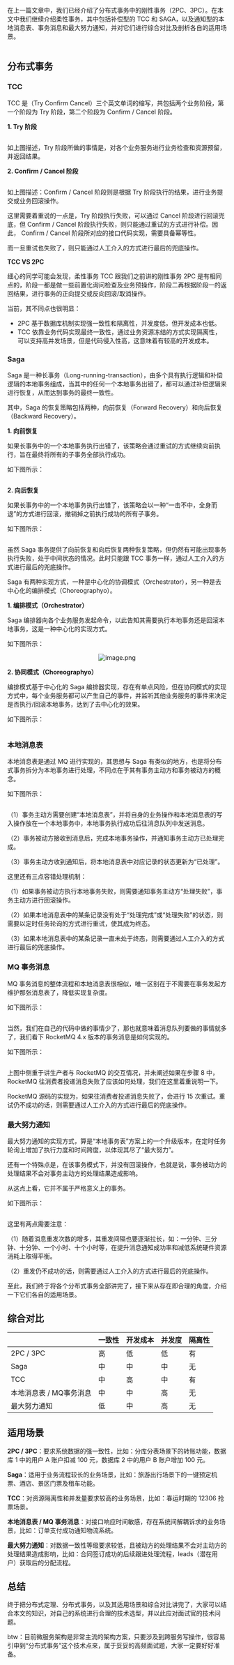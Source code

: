 在上一篇文章中，我们已经介绍了分布式事务中的刚性事务（2PC、3PC）。在本文中我们继续介绍柔性事务，其中包括补偿型的 TCC 和 SAGA，以及通知型的本地消息表、事务消息和最大努力通知，并对它们进行综合对比及剖析各自的适用场景。

<p align=center><img src="https://p3-juejin.byteimg.com/tos-cn-i-k3u1fbpfcp/89317634dc8046549fcb8dfc45efb2db~tplv-k3u1fbpfcp-jj-mark:0:0:0:0:q75.image#?w=668&h=390&s=37839&e=png&b=fffbfb" alt=""  /></p>


## 分布式事务

### TCC

TCC 是（Try Confirm Cancel）三个英文单词的缩写，共包括两个业务阶段，第一个阶段为 Try 阶段，第二个阶段为 Confirm / Cancel 阶段。

**1. Try 阶段**

<p align=center><img src="https://p3-juejin.byteimg.com/tos-cn-i-k3u1fbpfcp/8685bfed116d4b39ba9ab14155f07a0d~tplv-k3u1fbpfcp-jj-mark:0:0:0:0:q75.image#?w=720&h=377&s=70076&e=png&b=ffffff" alt=""  /></p>


如上图描述，Try 阶段所做的事情是，对各个业务服务进行业务检查和资源预留，并返回结果。

**2. Confirm / Cancel 阶段**

<p align=center><img src="https://p3-juejin.byteimg.com/tos-cn-i-k3u1fbpfcp/5e413d890c7c4d0a9d3dd5844e9b7126~tplv-k3u1fbpfcp-jj-mark:0:0:0:0:q75.image#?w=720&h=373&s=65335&e=png&b=ffffff" alt=""  /></p>


如上图描述：Confirm / Cancel 阶段则是根据 Try 阶段执行的结果，进行业务提交或业务回滚操作。

这里需要着重说的一点是，Try 阶段执行失败，可以通过 Cancel 阶段进行回滚兜底，但 Confirm / Cancel 阶段执行失败，则只能通过重试的方式进行补偿。因此， Confirm / Cancel 阶段所对应的接口代码实现，需要具备幂等性。

而一旦重试也失败了，则只能通过人工介入的方式进行最后的兜底操作。


**TCC VS 2PC**

细心的同学可能会发现，柔性事务 TCC 跟我们之前讲的刚性事务 2PC 是有相同点的，阶段一都是做一些前置化询问检查及业务预操作，阶段二再根据阶段一的返回结果，进行事务的正向提交或反向回滚/取消操作。

当前，其不同点也很明显：

-   2PC 基于数据库机制实现强一致性和隔离性，并发度低，但开发成本也低。
-   TCC 依靠业务代码实现最终一致性，通过业务资源冻结的方式实现隔离性，可以支持高并发场景，但是代码侵入性高，这意味着有较高的开发成本。


### Saga

Saga 是一种长事务（Long-running-transaction），由多个具有执行逻辑和补偿逻辑的本地事务组成，当其中的任何一个本地事务出错了，都可以通过补偿逻辑来进行恢复，从而达到事务的最终一致性。

其中，Saga 的恢复策略包括两种，向前恢复（Forward Recovery）和向后恢复（Backward Recovery）。

**1. 向前恢复**

如果长事务中的一个本地事务执行出错了，该策略会通过重试的方式继续向前执行，旨在最终将所有的子事务全部执行成功。

如下图所示：

<p align=center><img src="https://p3-juejin.byteimg.com/tos-cn-i-k3u1fbpfcp/7128ba0738f248bfbebc9e2b5f5a27fa~tplv-k3u1fbpfcp-jj-mark:0:0:0:0:q75.image#?w=703&h=187&s=27997&e=png&b=ffffff" alt=""  /></p>


**2. 向后恢复**

如果长事务中的一个本地事务执行出错了，该策略会以一种“一击不中，全身而退”的方式进行回滚，撤销掉之前执行成功的所有子事务。

如下图所示：

<p align=center><img src="https://p3-juejin.byteimg.com/tos-cn-i-k3u1fbpfcp/6c97cd7b04f24228bca5a8ff59410746~tplv-k3u1fbpfcp-jj-mark:0:0:0:0:q75.image#?w=640&h=278&s=30775&e=png&b=ffffff" alt=""  /></p>



虽然 Saga 事务提供了向前恢复和向后恢复两种恢复策略，但仍然有可能出现事务执行失败，处于中间状态的情况。此时只能跟 TCC 事务一样，通过人工介入的方式进行最后的兜底操作。

Saga 有两种实现方式，一种是中心化的协调模式（Orchestrator），另一种是去中心化的编排模式（Choreographyo）。

**1. 编排模式（Orchestrator）**

Saga 编排器向各个业务服务发起命令，以此告知其需要执行本地事务还是回滚本地事务，这是一种中心化的实现方式。

如下图所示：


<p align=center><img src="https://p1-juejin.byteimg.com/tos-cn-i-k3u1fbpfcp/21bd23b69b7f40298ec4d7379c9ca05f~tplv-k3u1fbpfcp-jj-mark:0:0:0:0:q75.image#?w=720&h=396&s=71794&e=png&b=fefefe" alt="image.png"  /></p>



**2. 协同模式（Choreographyo）**

编排模式基于中心化的 Saga 编排器实现，存在有单点风险，但在协同模式的实现方式中，每个业务服务都可以产生自己的事件，并监听其他业务服务的事件来决定是否执行/回滚本地事务，达到了去中心化的效果。

如下图所示：

<p align=center><img src="https://p3-juejin.byteimg.com/tos-cn-i-k3u1fbpfcp/d294baca8cb442c68ef503bdeb699045~tplv-k3u1fbpfcp-jj-mark:0:0:0:0:q75.image#?w=720&h=392&s=92426&e=png&b=fefefe" alt=""  /></p>


### 本地消息表

本地消息表是通过 MQ 进行实现的，其思想与 Saga 有类似的地方，也是将分布式事务拆分为本地事务进行处理，不同点在于其有事务主动方和事务被动方的概念。

如下图所示：

<p align=center><img src="https://p3-juejin.byteimg.com/tos-cn-i-k3u1fbpfcp/c06b7d71695740229b9ca8dcb5ee92d3~tplv-k3u1fbpfcp-jj-mark:0:0:0:0:q75.image#?w=716&h=403&s=61802&e=png&b=fefefe" alt=""  /></p>



（1）事务主动方需要创建“本地消息表”，并将自身的业务操作和本地消息表的写入操作放在一个本地事务中，本地事务执行成功后往消息队列中发送消息。

（2）事务被动方接收到消息后，完成本地事务操作，并通知事务主动方已处理完成。

（3）事务主动方收到通知后，将本地消息表中对应记录的状态更新为“已处理”。


这里还有三点容错处理机制：

（1）如果事务被动方执行本地事务失败，则需要通知事务主动方“处理失败”，事务主动方进行回滚操作。

（2）如果本地消息表中的某条记录没有处于“处理完成”或“处理失败”的状态，则需要以定时任务轮询的方式进行重试，使其成为终态。

（3）如果本地消息表中的某条记录一直未处于终态，则需要通过人工介入的方式进行最后的兜底操作。


### MQ 事务消息

MQ 事务消息的整体流程和本地消息表很相似，唯一区别在于不需要在事务发起方维护那张消息表了，降低实现复杂度。

如下图所示：

<p align=center><img src="https://p3-juejin.byteimg.com/tos-cn-i-k3u1fbpfcp/8d8bd830cc394f1281b0096b0b7400b3~tplv-k3u1fbpfcp-jj-mark:0:0:0:0:q75.image#?w=720&h=402&s=70322&e=png&b=ffffff" alt=""  /></p>



当然，我们在自己的代码中做的事情少了，那也就意味着消息队列要做的事情就多了，我们看下 RocketMQ 4.x 版本的事务消息是如何实现的。

如下图所示：

<p align=center><img src="https://p3-juejin.byteimg.com/tos-cn-i-k3u1fbpfcp/10a5bbe865f14a5191b23d7a505223dc~tplv-k3u1fbpfcp-jj-mark:0:0:0:0:q75.image#?w=720&h=350&s=93514&e=png&b=fefefe" alt=""  /></p>



上图中侧重于讲生产者与 RocketMQ 的交互情况，并未阐述如果在步骤 8 中，RocketMQ 往消费者投递消息失败了应该如何处理，我们在这里着重说明一下。

RocketMQ 源码的实现为，如果往消费者投递消息失败了，会进行 15 次重试。重试仍不成功的话，则需要通过人工介入的方式进行最后的兜底操作。



### 最大努力通知

最大努力通知的实现方式，算是“本地事务表”方案上的一个升级版本，在定时任务轮询上增加了执行力度和时间跨度，以体现其尽了“最大努力”。

还有一个特殊点是，在该事务模式下，并没有回滚操作，也就是说，事务被动方的处理结果不会对事务主动方的处理结果造成影响。

从这点上看，它并不属于严格意义上的事务。



如下图所示：

<p align=center><img src="https://p3-juejin.byteimg.com/tos-cn-i-k3u1fbpfcp/22a25a1fba684cd8beb0f7a6fb16010e~tplv-k3u1fbpfcp-jj-mark:0:0:0:0:q75.image#?w=719&h=398&s=72471&e=png&b=fefefe" alt=""  /></p>



这里有两点需要注意：

（1）随着消息重发次数的增多，其重发间隔也要逐渐拉长，如：一分钟、三分钟、十分钟、一个小时、十个小时等，在提升消息通知成功率和减低系统硬件资源消耗上取得平衡。

（2）重发仍不成功的话，则需要通过人工介入的方式进行最后的兜底操作。

至此，我们终于将各个分布式事务全部讲完了，接下来从存在即合理的角度，介绍一下它们各自的适用场景。

## 综合对比

|                | 一致性 | 开发成本 | 并发度 | 隔离性 |
| -------------- | --- | ---- | --- | --- |
| 2PC / 3PC      | 高   | 低    | 低   | 有   |
| Saga           | 中   | 中    | 中   | 无   |
| TCC            | 中   | 高    | 中   | 有   |
| 本地消息表 / MQ事务消息 | 中   | 中    | 高   | 无   |
| 最大努力通知         | 低   | 中    | 高   | 无   |

## 适用场景

**2PC / 3PC**：要求系统数据的强一致性，比如：分库分表场景下的转账功能，数据库 1 中的用户 A 账户扣减 100 元，数据库 2 中的用户 B 账户增加 100 元。

**Saga**：适用于业务流程较长的业务场景，比如：旅游出行场景下的一键预定机票、酒店、景区门票及租车功能。

**TCC**：对资源隔离性和并发量要求较高的业务场景，比如：春运时期的 12306 抢票场景。

**本地消息表 / MQ 事务消息**：对接口响应时间敏感，存在系统间解耦诉求的业务场景，比如：订单支付成功通知物流系统。

**最大努力通知**：对数据一致性等级要求较低，且被动方的处理结果不会对主动方的处理结果造成影响，比如：合同签订成功的后续跟进处理流程，leads（潜在用户）获取后的分配流程。

## 总结

终于把分布式定理、分布式事务，以及其适用场景和综合对比讲完了，大家可以结合本文的知识，对自己的系统进行合理的技术选型，并以此应对面试官的技术问题。

btw：目前微服务架构是非常主流的架构方案，只要涉及到跨服务写操作，很容易引申到“分布式事务”这个技术点来，属于妥妥的高频面试题，大家一定要好好准备。